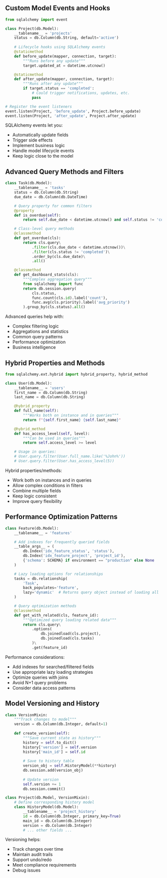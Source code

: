 ## Custom Model Events and Hooks
```python
from sqlalchemy import event

class Project(db.Model):
    __tablename__ = 'projects'
    status = db.Column(db.String, default='active')
    
    # Lifecycle hooks using SQLAlchemy events
    @staticmethod
    def before_update(mapper, connection, target):
        """Runs before any update"""
        target.updated_at = datetime.utcnow()

    @staticmethod
    def after_update(mapper, connection, target):
        """Runs after any update"""
        if target.status == 'completed':
            # Could trigger notifications, updates, etc.
            pass

# Register the event listeners
event.listen(Project, 'before_update', Project.before_update)
event.listen(Project, 'after_update', Project.after_update)
```
SQLAlchemy events let you:
- Automatically update fields
- Trigger side effects
- Implement business logic
- Handle model lifecycle events
- Keep logic close to the model

## Advanced Query Methods and Filters
```python
class Task(db.Model):
    __tablename__ = 'tasks'
    status = db.Column(db.String)
    due_date = db.Column(db.DateTime)

    # Query property for common filters
    @property
    def is_overdue(self):
        return self.due_date < datetime.utcnow() and self.status != 'completed'

    # Class-level query methods
    @classmethod
    def get_overdue(cls):
        return cls.query\
            .filter(cls.due_date < datetime.utcnow())\
            .filter(cls.status != 'completed')\
            .order_by(cls.due_date)\
            .all()

    @classmethod
    def get_dashboard_stats(cls):
        """Complex aggregation query"""
        from sqlalchemy import func
        return db.session.query(
            cls.status,
            func.count(cls.id).label('count'),
            func.avg(cls.priority).label('avg_priority')
        ).group_by(cls.status).all()
```
Advanced queries help with:
- Complex filtering logic
- Aggregations and statistics
- Common query patterns
- Performance optimization
- Business intelligence

## Hybrid Properties and Methods
```python
from sqlalchemy.ext.hybrid import hybrid_property, hybrid_method

class User(db.Model):
    __tablename__ = 'users'
    first_name = db.Column(db.String)
    last_name = db.Column(db.String)

    @hybrid_property
    def full_name(self):
        """Works both on instance and in queries"""
        return f"{self.first_name} {self.last_name}"

    @hybrid_method
    def has_access_level(self, level):
        """Can be used in queries"""
        return self.access_level >= level

    # Usage in queries:
    # User.query.filter(User.full_name.like('%John%'))
    # User.query.filter(User.has_access_level(5))
```
Hybrid properties/methods:
- Work both on instances and in queries
- Allow complex conditions in filters
- Combine multiple fields
- Keep logic consistent
- Improve query flexibility

## Performance Optimization Patterns
```python
class Feature(db.Model):
    __tablename__ = 'features'

    # Add indexes for frequently queried fields
    __table_args__ = (
        db.Index('idx_feature_status', 'status'),
        db.Index('idx_feature_project', 'project_id'),
        {'schema': SCHEMA} if environment == "production" else None
    )

    # Lazy loading options for relationships
    tasks = db.relationship(
        'Task',
        back_populates='feature',
        lazy='dynamic'  # Returns query object instead of loading all
    )

    # Query optimization methods
    @classmethod
    def get_with_related(cls, feature_id):
        """Optimized query loading related data"""
        return cls.query\
            .options(
                db.joinedload(cls.project),
                db.joinedload(cls.tasks)
            )\
            .get(feature_id)
```
Performance considerations:
- Add indexes for searched/filtered fields
- Use appropriate lazy loading strategies
- Optimize queries with joins
- Avoid N+1 query problems
- Consider data access patterns

## Model Versioning and History
```python
class VersionMixin:
    """Track changes to model"""
    version = db.Column(db.Integer, default=1)
    
    def create_version(self):
        """Save current state as history"""
        history = self.to_dict()
        history['version'] = self.version
        history['main_id'] = self.id
        
        # Save to history table
        version_obj = self.HistoryModel(**history)
        db.session.add(version_obj)
        
        # Update version
        self.version += 1
        db.session.commit()

class Project(db.Model, VersionMixin):
    # Define corresponding history model
    class HistoryModel(db.Model):
        __tablename__ = 'project_history'
        id = db.Column(db.Integer, primary_key=True)
        main_id = db.Column(db.Integer)
        version = db.Column(db.Integer)
        # ... other fields ...
```
Versioning helps:
- Track changes over time
- Maintain audit trails
- Support undo/redo
- Meet compliance requirements
- Debug issues
